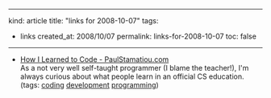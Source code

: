 -----
kind: article
title: "links for 2008-10-07"
tags:
- links
created_at: 2008/10/07
permalink: links-for-2008-10-07
toc: false
-----

<ul class="delicious"><li>
                <div class="delicious-link"><a href="http://paulstamatiou.com/2008/10/06/how-i-learned-to-code">How I Learned to Code - PaulStamatiou.com</a></div>
                <div class="delicious-extended">As a not very well self-taught programmer (I blame the teacher!), I&#039;m always curious about what people learn in an official CS education.</div>
                <div class="delicious-tags">(tags: <a href="http://delicious.com/bsag/coding">coding</a> <a href="http://delicious.com/bsag/development">development</a> <a href="http://delicious.com/bsag/programming">programming</a>)</div>
            </li></ul>


